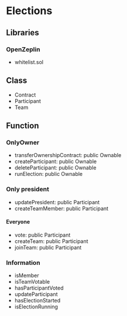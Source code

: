 # Elections

## Libraries

### OpenZeplin

- whitelist.sol

## Class

- Contract
- Participant
- Team

## Function

### OnlyOwner

- transferOwnershipContract: public Ownable
- createParticipant: public Ownable
- deleteParticipant: public Ownable
- runElection: public Ownable

### Only president

- updatePresident: public Participant
- createTeamMember: public Participant

#### Everyone

- vote: public Participant
- createTeam: public Participant
- joinTeam: public Participant

### Information

- isMember
- isTeamVotable
- hasParticipantVoted
- updateParticipant
- hasElectionStarted
- isElectionRunning

